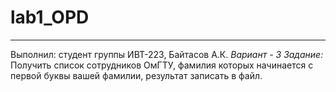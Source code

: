 # lab1_OPD
________________
Выполнил: студент группы ИВТ-223, Байтасов А.К.
_Вариант - 3_
_Задание:_
Получить список сотрудников ОмГТУ, фамилия которых начинается с первой буквы вашей фамилии, результат записать в файл.
